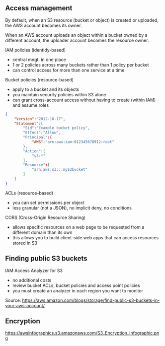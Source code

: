 ## Access management

By default, when an S3 resource (bucket or object) is created or uploaded, the AWS account becomes its owner.

When an AWS account uploads an object within a bucket owned by a different account, the uploader account becomes the resource owner.

IAM policies (identidy-based)
* central mngt. in one place
* 1 or 2 policies across many buckets rather than 1 policy per bucket
* can control access for more than one service at a time

Bucket policies (resource-based)
* apply to a bucket and its objects
* you maintain security policies within S3 alone
* can grant cross-account access without having to create (within IAM) and assume roles

```json
{
    "Version":"2012-10-17",
    "Statement":[
        "Sid":"Example bucket policy",
        "Effect":"Allow",
        "Principal":{
            "AWS":"arn:aws:iam:012345678912:root"
        },
        "Action":[
            "s3:*"
        ],
        "Resource":[
            "arn:aws:s3:::myS3bucket"
        ]
    ]
}
```

ACLs (resource-based)
* you can set permissions per object
* less granular (not a JSON), no implicit deny, no conditions

CORS (Cross-Origin Resource Sharing)
* allows specific resources on a web page to be requested from a different domain than its own
* this allows you to build client-side web apps that can access resources stored in S3

## Finding public S3 buckets

IAM Access Analyzer for S3
* no additional costs
* review bucket ACLs, bucket policies and access point policies
* you must create an analyzer in each region you want to monitor

Source: https://aws.amazon.com/blogs/storage/find-public-s3-buckets-in-your-aws-account/

## Encryption

https://awsinfographics.s3.amazonaws.com/S3_Encryption_Infographic.png

